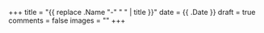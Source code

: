 +++
title = "{{ replace .Name "-" " " | title }}"
date = {{ .Date }}
draft = true
comments = false
images = ""
+++

